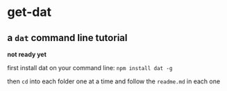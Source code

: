 # get-dat

## a `dat` command line tutorial

**not ready yet**

first install dat on your command line: `npm install dat -g`

then `cd` into each folder one at a time and follow the `readme.md` in each one
